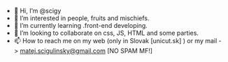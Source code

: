 - 👋 Hi, I’m @scigy
- 👀 I’m interested in people, fruits and mischiefs.
- 🌱 I’m currently learning .front-end developing.
- 💞️ I’m looking to collaborate on css, JS, HTML and some parties. 
- 📫 How to reach me on my web (only in Slovak [unicut.sk] ) or my mail -> matej.scigulinsky@gmail.com 
     [NO SPAM MF!]

<!---
scigy/scigy is a ✨ special ✨ repository because its `README.md` (this file) appears on your GitHub profile.
You can click the Preview link to take a look at your changes.
--->
